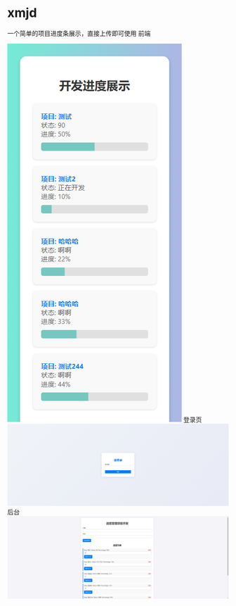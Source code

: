 # xmjd
一个简单的项目进度条展示，直接上传即可使用
前端

![效果图](https://github.com/colorXi/xmjd/blob/main/%E6%95%88%E6%9E%9C%E5%9B%BE.png?raw=true)
登录页
![安全漏洞123](https://github.com/colorXi/xmjd/blob/main/%E5%AE%89%E5%85%A8%E7%A0%81123.png?raw=true)
后台
![后台](https://github.com/colorXi/xmjd/blob/main/%E5%90%8E%E5%8F%B0.png?raw=true)
